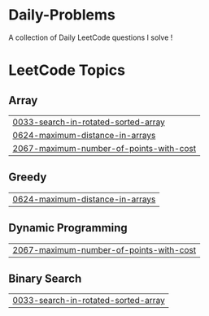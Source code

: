 # Daily-Problems
A collection of Daily LeetCode questions I solve !
<!---LeetCode Topics Start-->
# LeetCode Topics
## Array
|  |
| ------- |
| [0033-search-in-rotated-sorted-array](https://github.com/AryanJain29/Daily-Problems/tree/master/0033-search-in-rotated-sorted-array) |
| [0624-maximum-distance-in-arrays](https://github.com/AryanJain29/Daily-Problems/tree/master/0624-maximum-distance-in-arrays) |
| [2067-maximum-number-of-points-with-cost](https://github.com/AryanJain29/Daily-Problems/tree/master/2067-maximum-number-of-points-with-cost) |
## Greedy
|  |
| ------- |
| [0624-maximum-distance-in-arrays](https://github.com/AryanJain29/Daily-Problems/tree/master/0624-maximum-distance-in-arrays) |
## Dynamic Programming
|  |
| ------- |
| [2067-maximum-number-of-points-with-cost](https://github.com/AryanJain29/Daily-Problems/tree/master/2067-maximum-number-of-points-with-cost) |
## Binary Search
|  |
| ------- |
| [0033-search-in-rotated-sorted-array](https://github.com/AryanJain29/Daily-Problems/tree/master/0033-search-in-rotated-sorted-array) |
<!---LeetCode Topics End-->
